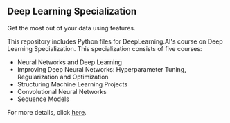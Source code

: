 ## Deep Learning Specialization

Get the most out of your data using features.

This repository includes Python files for DeepLearning.AI's course on Deep Learning Specialization. This specialization consists of five courses: 

* Neural Networks and Deep Learning
* Improving Deep Neural Networks: Hyperparameter Tuning, Regularization and Optimization
* Structuring Machine Learning Projects
* Convolutional Neural Networks
* Sequence Models

For more details, click [here](https://www.coursera.org/specializations/deep-learning).
